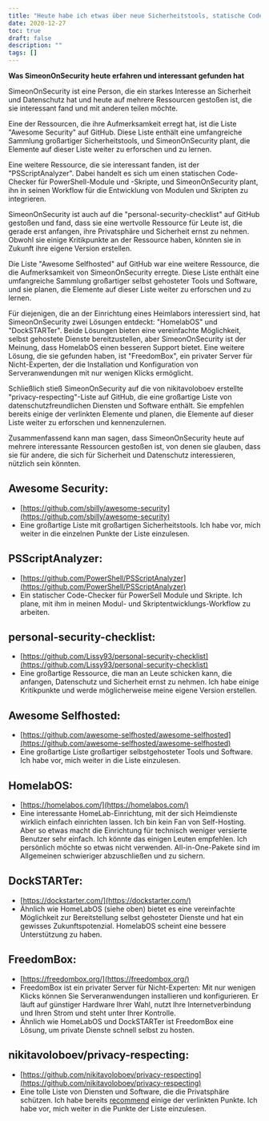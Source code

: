 ```yaml
---
title: "Heute habe ich etwas über neue Sicherheitstools, statische Code-Analysatoren und Optionen für selbstgehostete Dienste gelernt"
date: 2020-12-27
toc: true
draft: false
description: ""
tags: []
---
```


**Was SimeonOnSecurity heute erfahren und interessant gefunden hat**

SimeonOnSecurity ist eine Person, die ein starkes Interesse an Sicherheit und Datenschutz hat und heute auf mehrere Ressourcen gestoßen ist, die sie interessant fand und mit anderen teilen möchte.

Eine der Ressourcen, die ihre Aufmerksamkeit erregt hat, ist die Liste "Awesome Security" auf GitHub. Diese Liste enthält eine umfangreiche Sammlung großartiger Sicherheitstools, und SimeonOnSecurity plant, die Elemente auf dieser Liste weiter zu erforschen und zu lernen.

Eine weitere Ressource, die sie interessant fanden, ist der "PSScriptAnalyzer". Dabei handelt es sich um einen statischen Code-Checker für PowerShell-Module und -Skripte, und SimeonOnSecurity plant, ihn in seinen Workflow für die Entwicklung von Modulen und Skripten zu integrieren.

SimeonOnSecurity ist auch auf die "personal-security-checklist" auf GitHub gestoßen und fand, dass sie eine wertvolle Ressource für Leute ist, die gerade erst anfangen, ihre Privatsphäre und Sicherheit ernst zu nehmen. Obwohl sie einige Kritikpunkte an der Ressource haben, könnten sie in Zukunft ihre eigene Version erstellen.

Die Liste "Awesome Selfhosted" auf GitHub war eine weitere Ressource, die die Aufmerksamkeit von SimeonOnSecurity erregte. Diese Liste enthält eine umfangreiche Sammlung großartiger selbst gehosteter Tools und Software, und sie planen, die Elemente auf dieser Liste weiter zu erforschen und zu lernen.

Für diejenigen, die an der Einrichtung eines Heimlabors interessiert sind, hat SimeonOnSecurity zwei Lösungen entdeckt: "HomelabOS" und "DockSTARTer". Beide Lösungen bieten eine vereinfachte Möglichkeit, selbst gehostete Dienste bereitzustellen, aber SimeonOnSecurity ist der Meinung, dass HomelabOS einen besseren Support bietet. Eine weitere Lösung, die sie gefunden haben, ist "FreedomBox", ein privater Server für Nicht-Experten, der die Installation und Konfiguration von Serveranwendungen mit nur wenigen Klicks ermöglicht.

Schließlich stieß SimeonOnSecurity auf die von nikitavoloboev erstellte "privacy-respecting"-Liste auf GitHub, die eine großartige Liste von datenschutzfreundlichen Diensten und Software enthält. Sie empfehlen bereits einige der verlinkten Elemente und planen, die Elemente auf dieser Liste weiter zu erforschen und kennenzulernen.

Zusammenfassend kann man sagen, dass SimeonOnSecurity heute auf mehrere interessante Ressourcen gestoßen ist, von denen sie glauben, dass sie für andere, die sich für Sicherheit und Datenschutz interessieren, nützlich sein könnten.


## Awesome Security:
- [https://github.com/sbilly/awesome-security](https://github.com/sbilly/awesome-security)
- Eine großartige Liste mit großartigen Sicherheitstools. Ich habe vor, mich weiter in die einzelnen Punkte der Liste einzulesen.

## PSScriptAnalyzer:
- [https://github.com/PowerShell/PSScriptAnalyzer](https://github.com/PowerShell/PSScriptAnalyzer)
- Ein statischer Code-Checker für PowerSell Module und Skripte. Ich plane, mit ihm in meinen Modul- und Skriptentwicklungs-Workflow zu arbeiten.

## personal-security-checklist:
- [https://github.com/Lissy93/personal-security-checklist](https://github.com/Lissy93/personal-security-checklist)
- Eine großartige Ressource, die man an Leute schicken kann, die anfangen, Datenschutz und Sicherheit ernst zu nehmen. Ich habe einige Kritikpunkte und werde möglicherweise meine eigene Version erstellen.

## Awesome Selfhosted:
- [https://github.com/awesome-selfhosted/awesome-selfhosted](https://github.com/awesome-selfhosted/awesome-selfhosted)
- Eine großartige Liste großartiger selbstgehosteter Tools und Software. Ich habe vor, mich weiter in die Liste einzulesen.

## HomelabOS:
- [https://homelabos.com/](https://homelabos.com/)
- Eine interessante HomeLab-Einrichtung, mit der sich Heimdienste wirklich einfach einrichten lassen. Ich bin kein Fan von Self-Hosting. Aber so etwas macht die Einrichtung für technisch weniger versierte Benutzer sehr einfach. Ich könnte das einigen Leuten empfehlen. Ich persönlich möchte so etwas nicht verwenden. All-in-One-Pakete sind im Allgemeinen schwieriger abzuschließen und zu sichern.

## DockSTARTer:
- [https://dockstarter.com/](https://dockstarter.com/)
- Ähnlich wie HomeLabOS (siehe oben) bietet es eine vereinfachte Möglichkeit zur Bereitstellung selbst gehosteter Dienste und hat ein gewisses Zukunftspotenzial. HomelabOS scheint eine bessere Unterstützung zu haben.

## FreedomBox:
- [https://freedombox.org/](https://freedombox.org/)
- FreedomBox ist ein privater Server für Nicht-Experten: Mit nur wenigen Klicks können Sie Serveranwendungen installieren und konfigurieren. Er läuft auf günstiger Hardware Ihrer Wahl, nutzt Ihre Internetverbindung und Ihren Strom und steht unter Ihrer Kontrolle.
- Ähnlich wie HomeLabOS und DockSTARTer ist FreedomBox eine Lösung, um private Dienste schnell selbst zu hosten.

## nikitavoloboev/privacy-respecting:
- [https://github.com/nikitavoloboev/privacy-respecting](https://github.com/nikitavoloboev/privacy-respecting)
- Eine tolle Liste von Diensten und Software, die die Privatsphäre schützen. Ich habe bereits [recommend](https://simeononsecurity.ch/recommendations) einige der verlinkten Punkte. Ich habe vor, mich weiter in die Punkte der Liste einzulesen.
